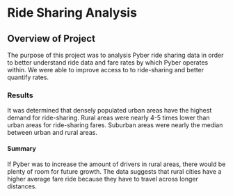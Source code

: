 # Ride Sharing Analysis

## Overview of Project
The purpose of this project was to analysis Pyber ride sharing data in order to better understand ride data and fare rates by which Pyber operates within. We were able to improve access to to ride-sharing and better quantify rates.
### Results
It was determined that densely populated urban areas have the highest demand for ride-sharing. Rural areas were nearly 4-5 times lower than urban areas for ride-sharing fares. Suburban areas were nearly the median between urban and rural areas.
#### Summary
If Pyber was to increase the amount of drivers in rural areas, there would be plenty of room for future growth. The data suggests that rural cities have a higher average fare ride because they have to travel across longer distances. 